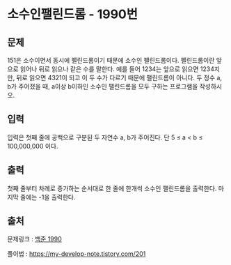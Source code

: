 <h1>소수인팰린드롬 - 1990번</h1>

<h2>문제</h2>

151은 소수이면서 동시에 팰린드롬이기 때문에 소수인 팰린드롬이다. 팰린드롬이란 앞으로 읽어나 뒤로 읽으나 같은 수를 말한다. 예를 들어 1234는 앞으로 읽으면 1234지만, 뒤로 읽으면 4321이 되고 이 두 수가 다르기 때문에 팰린드롬이 아니다. 두 정수 a, b가 주어졌을 때, a이상 b이하인 소수인 팰린드롬을 모두 구하는 프로그램을 작성하시오.

<h2>입력</h2>

입력은 첫째 줄에 공백으로 구분된 두 자연수 a, b가 주어진다. 단 5 ≤ a &lt; b ≤ 100,000,000 이다.

<h2>출력</h2>

첫째 줄부터 차례로 증가하는 순서대로 한 줄에 한개씩 소수인 팰린드롬을 출력한다. 마지막 줄에는 -1을 출력한다.

<h2>출처</h2>

문제링크 : [백준 1990](https://www.acmicpc.net/problem/1990)

풀이법 : https://my-develop-note.tistory.com/201